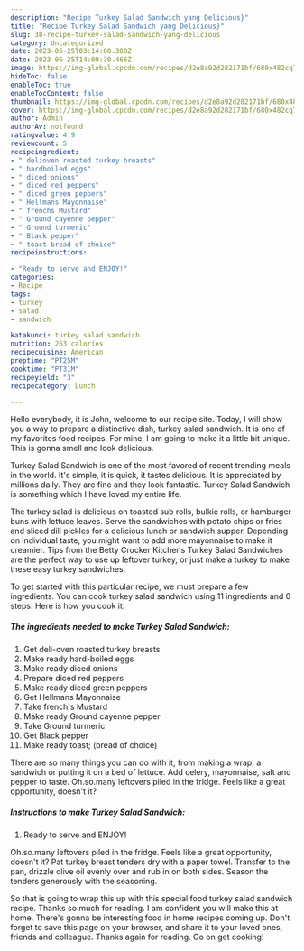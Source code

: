 ```yaml
---
description: "Recipe Turkey Salad Sandwich yang Delicious}"
title: "Recipe Turkey Salad Sandwich yang Delicious}"
slug: 38-recipe-turkey-salad-sandwich-yang-delicious
category: Uncategorized
date: 2023-06-25T03:14:00.388Z
date: 2023-06-25T14:00:30.466Z
image: https://img-global.cpcdn.com/recipes/d2e8a92d282171bf/680x482cq70/turkey-salad-sandwich-recipe-main-photo.jpg
hideToc: false
enableToc: true
enableTocContent: false
thumbnail: https://img-global.cpcdn.com/recipes/d2e8a92d282171bf/680x482cq70/turkey-salad-sandwich-recipe-main-photo.jpg
cover: https://img-global.cpcdn.com/recipes/d2e8a92d282171bf/680x482cq70/turkey-salad-sandwich-recipe-main-photo.jpg
author: Admin
authorAv: notfound
ratingvalue: 4.9
reviewcount: 5
recipeingredient:
- " delioven roasted turkey breasts"
- " hardboiled eggs"
- " diced onions"
- " diced red peppers"
- " diced green peppers"
- " Hellmans Mayonnaise"
- " frenchs Mustard"
- " Ground cayenne pepper"
- " Ground turmeric"
- " Black pepper"
- " toast bread of choice"
recipeinstructions:

- "Ready to serve and ENJOY!"
categories:
- Recipe
tags:
- turkey
- salad
- sandwich

katakunci: turkey salad sandwich 
nutrition: 263 calories
recipecuisine: American
preptime: "PT25M"
cooktime: "PT31M"
recipeyield: "3"
recipecategory: Lunch

---
```



Hello everybody, it is John, welcome to our recipe site. Today, I will show you a way to prepare a distinctive dish, turkey salad sandwich. It is one of my favorites food recipes. For mine, I am going to make it a little bit unique. This is gonna smell and look delicious.

Turkey Salad Sandwich is one of the most favored of recent trending meals in the world. It's simple, it is quick, it tastes delicious. It is appreciated by millions daily. They are fine and they look fantastic. Turkey Salad Sandwich is something which I have loved my entire life.

The turkey salad is delicious on toasted sub rolls, bulkie rolls, or hamburger buns with lettuce leaves. Serve the sandwiches with potato chips or fries and sliced dill pickles for a delicious lunch or sandwich supper. Depending on individual taste, you might want to add more mayonnaise to make it creamier. Tips from the Betty Crocker Kitchens Turkey Salad Sandwiches are the perfect way to use up leftover turkey, or just make a turkey to make these easy turkey sandwiches.


To get started with this particular recipe, we must prepare a few ingredients. You can cook turkey salad sandwich using 11 ingredients and 0 steps. Here is how you cook it.

<!--inarticleads1-->

##### The ingredients needed to make Turkey Salad Sandwich:

1. Get  deli-oven roasted turkey breasts
1. Make ready  hard-boiled eggs
1. Make ready  diced onions
1. Prepare  diced red peppers
1. Make ready  diced green peppers
1. Get  Hellmans Mayonnaise
1. Take  french&#39;s Mustard
1. Make ready  Ground cayenne pepper
1. Take  Ground turmeric
1. Get  Black pepper
1. Make ready  toast; (bread of choice)


There are so many things you can do with it, from making a wrap, a sandwich or putting it on a bed of lettuce. Add celery, mayonnaise, salt and pepper to taste. Oh.so.many leftovers piled in the fridge. Feels like a great opportunity, doesn&#39;t it? 

<!--inarticleads2-->

##### Instructions to make Turkey Salad Sandwich:


1. Ready to serve and ENJOY!

Oh.so.many leftovers piled in the fridge. Feels like a great opportunity, doesn&#39;t it? Pat turkey breast tenders dry with a paper towel. Transfer to the pan, drizzle olive oil evenly over and rub in on both sides. Season the tenders generously with the seasoning. 

So that is going to wrap this up with this special food turkey salad sandwich recipe. Thanks so much for reading. I am confident you will make this at home. There's gonna be interesting food in home recipes coming up. Don't forget to save this page on your browser, and share it to your loved ones, friends and colleague. Thanks again for reading. Go on get cooking!
